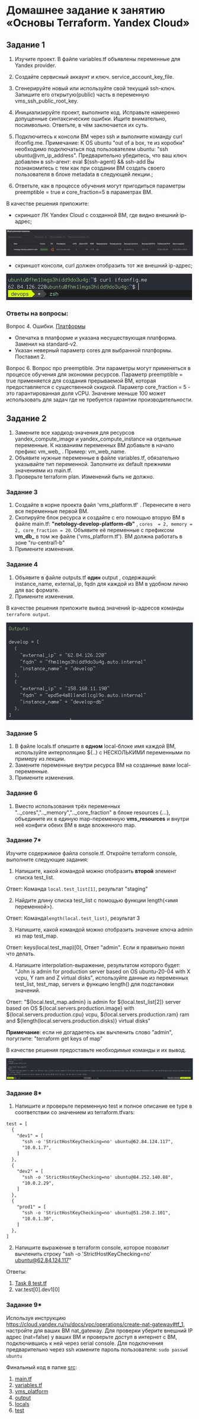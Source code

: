 # Домашнее задание к занятию «Основы Terraform. Yandex Cloud»


## Задание 1

1. Изучите проект. В файле variables.tf объявлены переменные для Yandex provider.

2. Создайте сервисный аккаунт и ключ. service_account_key_file.

3. Сгенерируйте новый или используйте свой текущий ssh-ключ.
Запишите его открытую(public) часть в переменную vms_ssh_public_root_key.

4. Инициализируйте проект, выполните код. Исправьте намеренно допущенные синтаксические ошибки.
Ищите внимательно, посимвольно. Ответьте, в чём заключается их суть.

5. Подключитесь к консоли ВМ через ssh и выполните команду  curl ifconfig.me.
Примечание: К OS ubuntu "out of a box, те из коробки" необходимо подключаться под пользователем ubuntu: "ssh ubuntu@vm_ip_address". Предварительно убедитесь, что ваш ключ добавлен в ssh-агент: eval $(ssh-agent) && ssh-add Вы познакомитесь с тем как при создании ВМ создать своего пользователя в блоке metadata в следующей лекции.;

6. Ответьте, как в процессе обучения могут пригодиться параметры preemptible = true
и core_fraction=5 в параметрах ВМ.

В качестве решения приложите:
  * скриншот ЛК Yandex Cloud с созданной ВМ, где видно внешний ip-адрес;

![Скриншот Yandex Cloud LK](./images/yc-web.jpg)

  * скриншот консоли, curl должен отобразить тот же внешний ip-адрес;

![Скриншот curl ifconfig.me](./images/curl-me-web.jpg)

### Ответы на вопросы:

Вопрос 4.  Ошибки. [Платформы](https://cloud.yandex.com/en/docs/compute/concepts/performance-levels)

  * Опечатка в платформе и указана несуществующая платформа. Заменил на standard-v2.
  * Указан неверный параметр cores для выбранной платформы. Поставил 2.

Вопрос 6. Вопрос про preemptible.
Эти параметры могут применяться в процессе обучения для экономии ресурсов.
Параметр preemptible = true применяется для создания прерываемой ВМ,
которая предоставляется с существенной скидкой. Параметр core_fraction = 5 - это
гарантированная доля vCPU. Значение меньше 100 может использовать для задач
где не требуется гарантии производительности.


## Задание 2

1. Замените все хардкод-значения для ресурсов yandex_compute_image и yandex_compute_instance
на отдельные переменные. К названиям переменных ВМ добавьте в начало префикс vm_web_ . Пример: vm_web_name.
2. Объявите нужные переменные в файле variables.tf, обязательно указывайте тип переменной.
Заполните их default прежними значениями из main.tf.
3. Проверьте terraform plan. Изменений быть не должно.


### Задание 3

1. Создайте в корне проекта файл 'vms_platform.tf' . Перенесите в него все переменные первой ВМ.
2. Скопируйте блок ресурса и создайте с его помощью вторую ВМ в файле main.tf:
**"netology-develop-platform-db"** ,  ```cores  = 2, memory = 2, core_fraction = 20```.
Объявите её переменные с префиксом **vm_db_** в том же файле ('vms_platform.tf').
ВМ должна работать в зоне "ru-central1-b"
3. Примените изменения.


### Задание 4

1. Объявите в файле outputs.tf **один** output , содержащий: instance_name, external_ip,
fqdn для каждой из ВМ в удобном лично для вас формате.
2. Примените изменения.

В качестве решения приложите вывод значений ip-адресов команды ```terraform output```.

![terraform output](./images/output.jpg)


### Задание 5

1. В файле locals.tf опишите в **одном** local-блоке имя каждой ВМ, используйте интерполяцию ${..} с НЕСКОЛЬКИМИ переменными по примеру из лекции.
2. Замените переменные внутри ресурса ВМ на созданные вами local-переменные.
3. Примените изменения.


### Задание 6

1. Вместо использования трёх переменных  ".._cores",".._memory",".._core_fraction" в блоке
resources {...}, объедините их в единую map-переменную **vms_resources** и  внутри неё конфиги обеих ВМ в виде вложенного map.


### Задание 7*

Изучите содержимое файла console.tf. Откройте terraform console, выполните следующие задания: 

1. Напишите, какой командой можно отобразить **второй** элемент списка test_list.

Ответ: Команда `local.test_list[1]`, результат "staging"

2. Найдите длину списка test_list с помощью функции length(<имя переменной>).

Ответ: Команда`length(local.test_list)`, результат 3

3. Напишите, какой командой можно отобразить значение ключа admin из map test_map.

Ответ: keys(local.test_map)[0], Ответ "admin". Если я правильно понял что делать. 

4. Напишите interpolation-выражение, результатом которого будет: "John is admin for production server based on OS ubuntu-20-04 with X vcpu, Y ram and Z virtual disks", используйте данные из переменных test_list, test_map, servers и функцию length() для подстановки значений.

Ответ: "${local.test_map.admin} is admin for ${local.test_list[2]} server based on OS ${local.servers.production.image} with ${local.servers.production.cpu} vcpu, ${local.servers.production.ram} ram and ${length(local.servers.production.disks)} virtual disks"

**Примечание**: если не догадаетесь как вычленить слово "admin", погуглите: "terraform get keys of map"

В качестве решения предоставьте необходимые команды и их вывод.

![Task 7 console result](./images/console-7.jpg)


### Задание 8*

1. Напишите и проверьте переменную test и полное описание ее type в соответствии со значением из terraform.tfvars:
```
test = [
  {
    "dev1" = [
      "ssh -o 'StrictHostKeyChecking=no' ubuntu@62.84.124.117",
      "10.0.1.7",
    ]
  },
  {
    "dev2" = [
      "ssh -o 'StrictHostKeyChecking=no' ubuntu@84.252.140.88",
      "10.0.2.29",
    ]
  },
  {
    "prod1" = [
      "ssh -o 'StrictHostKeyChecking=no' ubuntu@51.250.2.101",
      "10.0.1.30",
    ]
  },
]
```
2. Напишите выражение в terraform console, которое позволит вычленить строку "ssh -o 'StrictHostKeyChecking=no' ubuntu@62.84.124.117"


Ответы:
  1. [Task 8 test.tf](./src/test.tf)
  2. var.test[0].dev1[0]


### Задание 9*

Используя инструкцию https://cloud.yandex.ru/ru/docs/vpc/operations/create-nat-gateway#tf_1, настройте для ваших ВМ nat_gateway.
Для проверки уберите внешний IP адрес (nat=false) у ваших ВМ и проверьте доступ в интернет с ВМ, подключившись к ней через serial console.
Для подключения предварительно через ssh измените пароль пользователя: ```sudo passwd ubuntu```

Финальный код в папке [src](./src):

  1. [main.tf](./src/main.tf)
  1. [variables.tf](./src/variables.tf)
  1. [vms_platform](./src/vms_platform.tf)
  1. [output](./src/outputs.tf)
  1. [locals](./src/locals.tf)
  1. [test](./src/test.tf)

